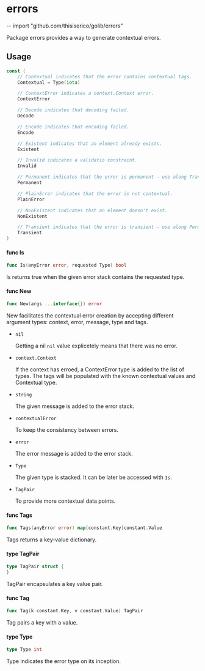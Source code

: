# errors
--
    import "github.com/thisiserico/golib/errors"

Package errors provides a way to generate contextual errors.

## Usage

```go
const (
	// Contextual indicates that the error contains contextual tags.
	Contextual = Type(iota)

	// ContextError indicates a context.Context error.
	ContextError

	// Decode indicates that decoding failed.
	Decode

	// Encode indicates that encoding failed.
	Encode

	// Existent indicates that an element already exists.
	Existent

	// Invalid indicates a validatio constraint.
	Invalid

	// Permanent indicates that the error is permanent – use along Transient.
	Permanent

	// PlainError indicates that the error is not contextual.
	PlainError

	// NonExistent indicates that an element doesn't exist.
	NonExistent

	// Transient indicates that the error is transient – use along Permanent.
	Transient
)
```

#### func  Is

```go
func Is(anyError error, requested Type) bool
```
Is returns true when the given error stack contains the requested type.

#### func  New

```go
func New(args ...interface{}) error
```
New facilitates the contextual error creation by accepting different argument
types: context, error, message, type and tags.

- `nil`

    Getting a nil `nil` value explicetely means that there was no error.

- `context.Context`

    If the context has erroed, a ContextError type is added to the list of
    types. The tags will be populated with the known contextual values and
    Contextual type.

- `string`

    The given message is added to the error stack.

- `contextualError`

    To keep the consistency between errors.

- `error`

    The error message is added to the error stack.

- `Type`

    The given type is stacked. It can be later be accessed with `Is`.

- `TagPair`

    To provide more contextual data points.

#### func  Tags

```go
func Tags(anyError error) map[constant.Key]constant.Value
```
Tags returns a key-value dictionary.

#### type TagPair

```go
type TagPair struct {
}
```

TagPair encapsulates a key value pair.

#### func  Tag

```go
func Tag(k constant.Key, v constant.Value) TagPair
```
Tag pairs a key with a value.

#### type Type

```go
type Type int
```

Type indicates the error type on its inception.

